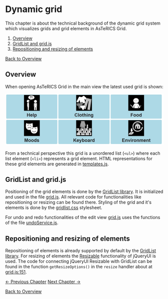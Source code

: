 # Dynamic grid
This chapter is about the technical background of the dynamic grid system which visualizes grids and grid elements in AsTeRICS Grid.

1. [Overview](03_grid.md#overview)
1. [GridList and grid.js](03_grid.md#gridlist-and-gridjs)
1. [Repositioning and resizing of elements](03_grid.md#repositioning-and-resizing-of-elements)

[Back to Overview](00_index.md)

## Overview
When opening AsTeRICS Grid in the main view the latest used grid is shown:

![default grid](img/grid_default_en.jpg)

From a technical perspective this grid is a unordered list (`<ul>`) where each list element (`<li>`) represents a grid element. HTML representations for these grid elements are generated in [templates.js](https://github.com/asterics/AsTeRICS-Grid/blob/master/src/js/templates.js). 

## GridList and grid.js
Positioning of the grid elements is done by the [GridList library](https://github.com/klues/grid). It is initialized and used in the file [grid.js](https://github.com/asterics/AsTeRICS-Grid/blob/master/src/js/grid.js). All relevant code for functionalities like repositioning or resizing can be found there. Styling of the grid and it's elements is done by the [gridlist.css](https://github.com/asterics/AsTeRICS-Grid/blob/master/src/css/gridlist.css) stylesheet.

For undo and redo functionalities of the edit view [grid.js](https://github.com/asterics/AsTeRICS-Grid/blob/master/src/js/grid.js) uses the functions of the file [undoService.js](https://github.com/asterics/AsTeRICS-Grid/blob/master/src/js/service/data/undoService.js).

## Repositioning and resizing of elements
Repositioning of elements is already supported by default by the [GridList library](https://github.com/klues/grid). For resizing of elements the [Resizable](https://jqueryui.com/resizable/) functionality of jQueryUI is used. The code for connecting jQueryUI Resizable with GridList can be found in the function `getResizeOptions()` in the `resize` handler about at [grid.js:151](https://github.com/asterics/AsTeRICS-Grid/blob/master/src/js/grid.js#L151).


[&#x2190; Previous Chapter](02_tools.md) [Next Chapter &#x2192;](04_datamodel.md)

[Back to Overview](00_index.md)



